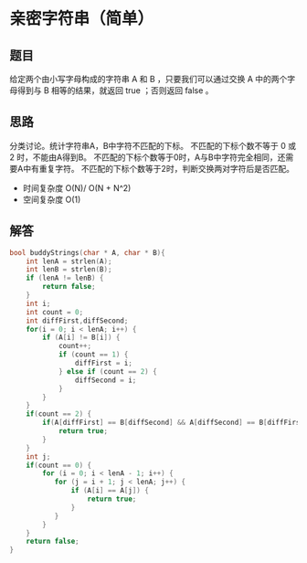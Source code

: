 # 亲密字符串（简单）

## 题目

给定两个由小写字母构成的字符串 A 和 B ，只要我们可以通过交换 A 中的两个字母得到与 B 相等的结果，就返回 true ；否则返回 false 。

## 思路

分类讨论。统计字符串A，B中字符不匹配的下标。 不匹配的下标个数不等于 0 或 2 时，不能由A得到B。 不匹配的下标个数等于0时，A与B中字符完全相同，还需要A中有重复字符。 不匹配的下标个数等于2时，判断交换两对字符后是否匹配。

- 时间复杂度 O(N)/ O(N + N^2)
- 空间复杂度 O(1)

## 解答

```C
bool buddyStrings(char * A, char * B){
    int lenA = strlen(A);
    int lenB = strlen(B);
    if (lenA != lenB) {
        return false;
    }
    int i;
    int count = 0;
    int diffFirst,diffSecond;
    for(i = 0; i < lenA; i++) {
        if (A[i] != B[i]) {
            count++;
            if (count == 1) {
                diffFirst = i;
            } else if (count == 2) {
                diffSecond = i;
            }
        }
    }
    if(count == 2) {
        if(A[diffFirst] == B[diffSecond] && A[diffSecond] == B[diffFirst]){
            return true;
        }
    }
    int j;
    if(count == 0) {
        for (i = 0; i < lenA - 1; i++) {
           for (j = i + 1; j < lenA; j++) {
               if (A[i] == A[j]) {
                   return true;
               }
           }
        }
    }
    return false;
}
```
